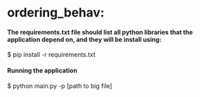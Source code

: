 # ordering_behav:

#### The requirements.txt file should list all python libraries that the application depend on, and they will be install using:
$ pip install -r requirements.txt

#### Running the application
$ python main.py -p [path to big file]
